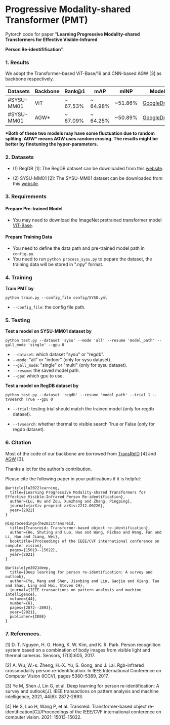# Progressive Modality-shared Transformer (PMT) 
Pytorch code for paper "**Learning Progressive Modality-shared Transformers for Effective Visible-Infrared**

**Person Re-identifification**".

### 1. Results
We adopt the Transformer-based ViT-Base/16 and CNN-based AGW [3] as backbone respectively.

|Datasets    | Backbone | Rank@1  | mAP |  mINP |  Model|
| --------   | -----    | -----  |  -----  | ----- |:----:|
| #SYSU-MM01 | ViT | ~ 67.53% | ~ 64.98% | ~51.86% |[GoogleDrive](https://drive.google.com/file/d/1P6-nI6VRPf1oDYPNlYpVHVz0GH96YmQc/view?usp=share_link)|
|#SYSU-MM01  | AGW* | ~ 67.09% | ~ 64.25% | ~50.89% | [GoogleDrive](https://drive.google.com/file/d/1PjQ9-WEq09ycgQLpSmRa6tYffZ4fdAhQ/view?usp=share_link)|

**\*Both of these two models may have some fluctuation due to random spliting. AGW\* means AGW uses random erasing.  The results might be better by finetuning the hyper-parameters.**

### 2. Datasets

- (1) RegDB [1]: The RegDB dataset can be downloaded from this [website](http://dm.dongguk.edu/link.html).

- (2) SYSU-MM01 [2]: The SYSU-MM01 dataset can be downloaded from this [website](http://isee.sysu.edu.cn/project/RGBIRReID.htm).

### 3. Requirements

#### **Prepare Pre-trained Model**

- You may need to download the ImageNet pretrained transformer model [ViT-Base](https://github.com/rwightman/pytorch-image-models/releases/download/v0.1-vitjx/jx_vit_base_p16_224-80ecf9dd.pth).

#### Prepare Training Data
- You need to define the data path and pre-trained model path in `config.py`.
- You need to run `python process_sysu.py` to pepare the dataset, the training data will be stored in ".npy" format.


### 4. Training

**Train PMT by**

```
python train.py --config_file config/SYSU.yml
```
  - `--config_file`:  the config file path.

### 5. Testing

**Test a model on SYSU-MM01 dataset by**

```
python test.py --dataset 'sysu' --mode 'all' --resume 'model_path' --gall_mode 'single' --gpu 0
```
  - `--dataset`: which dataset "sysu" or "regdb".
  - `--mode`: "all" or "indoor"  (only for sysu dataset).
  - `--gall_mode`: "single" or "multi" (only for sysu dataset).
  - `--resume`: the saved model path.
  - `--gpu`: which gpu to use.



**Test a model on RegDB dataset by**

```
python test.py --dataset 'regdb' --resume 'model_path' --trial 1 --tvsearch True --gpu 0
```

  - `--trial`: testing trial should match the trained model  (only for regdb dataset).

  - `--tvsearch`:  whether thermal to visible search  True or False (only for regdb dataset).



### 6. Citation

Most of the code of our backbone are borrowed from [TransReID](https://github.com/damo-cv/TransReID) [4] and [AGW](https://github.com/mangye16/Cross-Modal-Re-ID-baseline) [3]. 

Thanks a lot for the author's contribution.

Please cite the following paper in your publications if it is helpful:

```
@article{lu2022learning,
  title={Learning Progressive Modality-shared Transformers for Effective Visible-Infrared Person Re-identification},
  author={Lu, Hu and Zou, Xuezhang and Zhang, Pingping},
  journal={arXiv preprint arXiv:2212.00226},
  year={2022}
}

@inproceedings{he2021transreid,
  title={Transreid: Transformer-based object re-identification},
  author={He, Shuting and Luo, Hao and Wang, Pichao and Wang, Fan and Li, Hao and Jiang, Wei},
  booktitle={Proceedings of the IEEE/CVF international conference on computer vision},
  pages={15013--15022},
  year={2021}
}

@article{ye2021deep,
  title={Deep learning for person re-identification: A survey and outlook},
  author={Ye, Mang and Shen, Jianbing and Lin, Gaojie and Xiang, Tao and Shao, Ling and Hoi, Steven CH},
  journal={IEEE transactions on pattern analysis and machine intelligence},
  volume={44},
  number={6},
  pages={2872--2893},
  year={2021},
  publisher={IEEE}
}
```

###  7. References.

[1] D. T. Nguyen, H. G. Hong, K. W. Kim, and K. R. Park. Person recognition system based on a combination of body images from visible light and thermal cameras. Sensors, 17(3):605, 2017.

[2] A. Wu, W.-s. Zheng, H.-X. Yu, S. Gong, and J. Lai. Rgb-infrared crossmodality person re-identification. In IEEE International Conference on Computer Vision (ICCV), pages 5380–5389, 2017.

[3] Ye M, Shen J, Lin G, et al. Deep learning for person re-identification: A survey and outlook[J]. IEEE transactions on pattern analysis and machine intelligence, 2021, 44(6): 2872-2893.

[4] He S, Luo H, Wang P, et al. Transreid: Transformer-based object re-identification[C]//Proceedings of the IEEE/CVF international conference on computer vision. 2021: 15013-15022.

